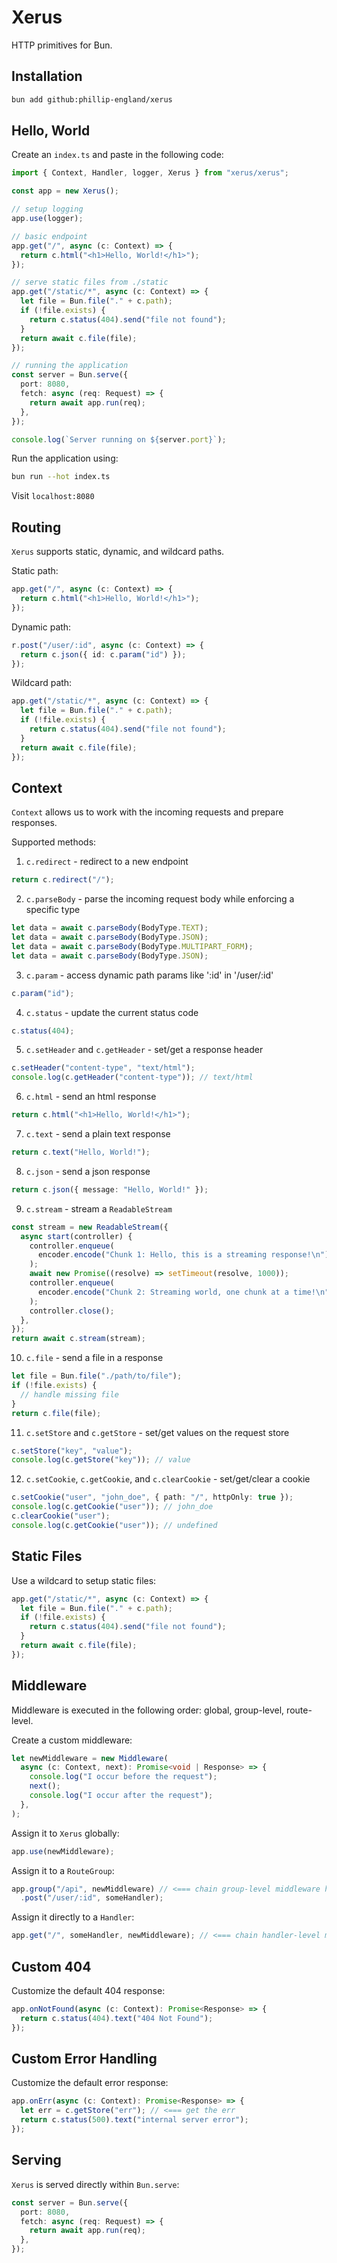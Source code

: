 # Xerus

HTTP primitives for Bun.

## Installation

```bash
bun add github:phillip-england/xerus
```

## Hello, World

Create an `index.ts` and paste in the following code:

```ts
import { Context, Handler, logger, Xerus } from "xerus/xerus";

const app = new Xerus();

// setup logging
app.use(logger);

// basic endpoint
app.get("/", async (c: Context) => {
  return c.html("<h1>Hello, World!</h1>");
});

// serve static files from ./static
app.get("/static/*", async (c: Context) => {
  let file = Bun.file("." + c.path);
  if (!file.exists) {
    return c.status(404).send("file not found");
  }
  return await c.file(file);
});

// running the application
const server = Bun.serve({
  port: 8080,
  fetch: async (req: Request) => {
    return await app.run(req);
  },
});

console.log(`Server running on ${server.port}`);
```

Run the application using:

```bash
bun run --hot index.ts
```

Visit `localhost:8080`

## Routing

`Xerus` supports static, dynamic, and wildcard paths.

Static path:

```ts
app.get("/", async (c: Context) => {
  return c.html("<h1>Hello, World!</h1>");
});
```

Dynamic path:

```ts
r.post("/user/:id", async (c: Context) => {
  return c.json({ id: c.param("id") });
});
```

Wildcard path:

```ts
app.get("/static/*", async (c: Context) => {
  let file = Bun.file("." + c.path);
  if (!file.exists) {
    return c.status(404).send("file not found");
  }
  return await c.file(file);
});
```

## Context

`Context` allows us to work with the incoming requests and prepare responses.

Supported methods:

1. `c.redirect` - redirect to a new endpoint

```ts
return c.redirect("/");
```

2. `c.parseBody` - parse the incoming request body while enforcing a specific
   type

```ts
let data = await c.parseBody(BodyType.TEXT);
let data = await c.parseBody(BodyType.JSON);
let data = await c.parseBody(BodyType.MULTIPART_FORM);
let data = await c.parseBody(BodyType.JSON);
```

3. `c.param` - access dynamic path params like ':id' in '/user/:id'

```ts
c.param("id");
```

4. `c.status` - update the current status code

```ts
c.status(404);
```

5. `c.setHeader` and `c.getHeader` - set/get a response header

```ts
c.setHeader("content-type", "text/html");
console.log(c.getHeader("content-type")); // text/html
```

6. `c.html` - send an html response

```ts
return c.html("<h1>Hello, World!</h1>");
```

7. `c.text` - send a plain text response

```ts
return c.text("Hello, World!");
```

8. `c.json` - send a json response

```ts
return c.json({ message: "Hello, World!" });
```

9. `c.stream` - stream a `ReadableStream`

```ts
const stream = new ReadableStream({
  async start(controller) {
    controller.enqueue(
      encoder.encode("Chunk 1: Hello, this is a streaming response!\n"),
    );
    await new Promise((resolve) => setTimeout(resolve, 1000));
    controller.enqueue(
      encoder.encode("Chunk 2: Streaming world, one chunk at a time!\n"),
    );
    controller.close();
  },
});
return await c.stream(stream);
```

10. `c.file` - send a file in a response

```ts
let file = Bun.file("./path/to/file");
if (!file.exists) {
  // handle missing file
}
return c.file(file);
```

11. `c.setStore` and `c.getStore` - set/get values on the request store

```ts
c.setStore("key", "value");
console.log(c.getStore("key")); // value
```

12. `c.setCookie`, `c.getCookie`, and `c.clearCookie` - set/get/clear a cookie

```ts
c.setCookie("user", "john_doe", { path: "/", httpOnly: true });
console.log(c.getCookie("user")); // john_doe
c.clearCookie("user");
console.log(c.getCookie("user")); // undefined
```

## Static Files

Use a wildcard to setup static files:

```ts
app.get("/static/*", async (c: Context) => {
  let file = Bun.file("." + c.path);
  if (!file.exists) {
    return c.status(404).send("file not found");
  }
  return await c.file(file);
});
```

## Middleware

Middleware is executed in the following order: global, group-level, route-level.

Create a custom middleware:

```ts
let newMiddleware = new Middleware(
  async (c: Context, next): Promise<void | Response> => {
    console.log("I occur before the request");
    next();
    console.log("I occur after the request");
  },
);
```

Assign it to `Xerus` globally:

```ts
app.use(newMiddleware);
```

Assign it to a `RouteGroup`:

```ts
app.group("/api", newMiddleware) // <=== chain group-level middleware here
  .post("/user/:id", someHandler);
```

Assign it directly to a `Handler`:

```ts
app.get("/", someHandler, newMiddleware); // <=== chain handler-level middleware here
```

## Custom 404

Customize the default 404 response:

```ts
app.onNotFound(async (c: Context): Promise<Response> => {
  return c.status(404).text("404 Not Found");
});
```

## Custom Error Handling

Customize the default error response:

```ts
app.onErr(async (c: Context): Promise<Response> => {
  let err = c.getStore("err"); // <=== get the err
  return c.status(500).text("internal server error");
});
```

## Serving

`Xerus` is served directly within `Bun.serve`:

```ts
const server = Bun.serve({
  port: 8080,
  fetch: async (req: Request) => {
    return await app.run(req);
  },
});
```
